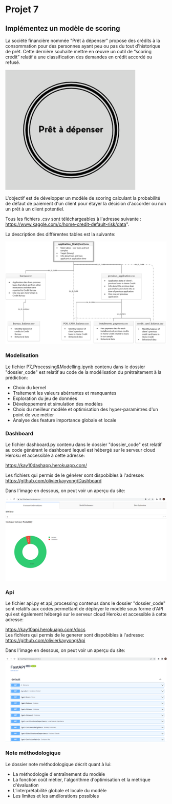 # Projet 7
## Implémentez un modèle de scoring
La société financière nommée "Prêt à dépenser" propose des crédits à la consommation pour des personnes ayant peu ou pas du tout d'historique de prêt. 
Cette dernière souhaite mettre en œuvre un outil de “scoring crédit” relatif à une classification des demandes en crédit accordé ou refusé.

<img src="logo_entreprise.png">

L'objectif est de développer un modèle de scoring calculant la probabilité de défaut de paiement d'un client pour étayer la décision d'accorder ou non un prêt à un client potentiel.

Tous les fichiers .csv sont téléchargeables à l'adresse suivante : https://www.kaggle.com/c/home-credit-default-risk/data".

La description des différentes tables est la suivante:

<img src="features.png">

### Modelisation
Le fichier P7_Processing&Modelling.ipynb contenu dans le dossier "dossier_code"  est relatif au code de la modélisation du prétraitement à la prédiction:
  - Choix du kernel
  - Traitement les valeurs abérrantes et manquantes
  - Exploration du jeu de données
  - Développement et simulation des modèles
  - Choix du meilleur modèle et optimisation des hyper-paramètres d'un point de vue métier
  - Analyse des feature importance globale et locale
 
### Dashboard
Le fichier dashboard.py contenu dans le dossier "dossier_code" est relatif au code générant le dashboard lequel est hébergé sur le serveur cloud Heroku et accessible à cette adresse:

https://kay10dashapp.herokuapp.com/  

Les fichiers qui permis de le générer sont dispobibles à l'adresse: https://github.com/olivierkayyong/Dashboard
  
Dans l'image en dessous, on peut voir un aperçu du site:
  
<img src="dashboard.png">

### Api
Le fichier api.py et api_processing contenus dans le dossier "dossier_code" sont relatifs aux codes permettant de déployer le modèle sous forme d'API qui est également hébergé sur le serveur cloud Heroku et accessible à cette adresse: 

https://kay10api.herokuapp.com/docs  
Les fichiers qui permis de le generer sont dispobibles à l'adresse: https://github.com/olivierkayyong/Api

Dans l'image en dessous, on peut voir un aperçu du site:
  
<img src="fastapi.png">

### Note méthodologique
Le dossier note méthodologique décrit quant à lui:
- La méthodologie d'entraînement du modèle 
- La fonction coût métier, l'algorithme d'optimisation et la métrique d'évaluation 
- L’interprétabilité globale et locale du modèle
- Les limites et les améliorations possibles 
